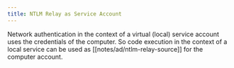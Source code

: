 ```yaml
---
title: NTLM Relay as Service Account
---
```


Network authentication in the context of a virtual (local) service account uses the credentials of the computer.
So code execution in the context of a local service can be used as [[notes/ad/ntlm-relay-source]] for the computer account.
